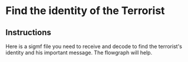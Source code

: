 # Find the identity of the Terrorist

## Instructions

Here is a sigmf file you need to receive and decode to find the terrorist's identity and his important message. The flowgraph will help.
